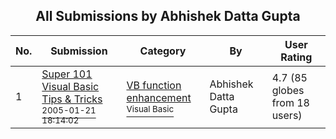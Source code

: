 ﻿<div align="center">

## All Submissions by Abhishek Datta Gupta

</div>

No.  | Submission | Category | By   | User Rating
---- | ---------- | -------- | ---- | -----------
1 | [Super 101  Visual Basic Tips & Tricks<br /><sup>2005-01-21 18:14:02</sup>](https://github.com/Planet-Source-Code/abhishek-datta-gupta-super-101-visual-basic-tips-tricks__1-58421) | [VB function enhancement<br /><sup>Visual Basic</sup>](../ByCategory/vb-function-enhancement__1-25.md) | Abhishek Datta Gupta | 4.7 (85 globes from 18 users)
